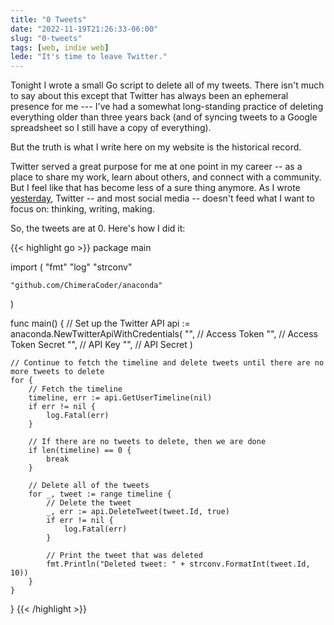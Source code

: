 ```yaml
---
title: "0 Tweets"
date: "2022-11-19T21:26:33-06:00"
slug: "0-tweets"
tags: [web, indie web]
lede: "It's time to leave Twitter."
---
```


Tonight I wrote a small Go script to delete all of my tweets. There isn't much to say about this except that Twitter has always been an ephemeral presence for me --- I've had a somewhat long-standing practice of deleting everything older than three years back (and of syncing tweets to a Google spreadsheet so I still have a copy of everything). 

But the truth is what I write here on my website is the historical record.

<!--more-->

Twitter served a great purpose for me at one point in my career -- as a place to share my work, learn about others, and connect with a community. But I feel like that has become less of a sure thing anymore. As I wrote [yesterday](https://social.jasonheppler.org/2022/11/18/embracing-the-limits.html), Twitter -- and most social media -- doesn't feed what I want to focus on: thinking, writing, making.

So, the tweets are at 0. Here's how I did it: 

{{< highlight go >}}
package main

import (
	"fmt"
	"log"
	"strconv"

	"github.com/ChimeraCoder/anaconda"
)

func main() {
	// Set up the Twitter API
	api := anaconda.NewTwitterApiWithCredentials(
		"",      // Access Token
		"",      // Access Token Secret
		"",      // API Key
		"",      // API Secret
	)

    // Continue to fetch the timeline and delete tweets until there are no more tweets to delete
	for {
		// Fetch the timeline
		timeline, err := api.GetUserTimeline(nil)
		if err != nil {
			log.Fatal(err)
		}

		// If there are no tweets to delete, then we are done
		if len(timeline) == 0 {
			break
		}

		// Delete all of the tweets
		for _, tweet := range timeline {
			// Delete the tweet
			_, err := api.DeleteTweet(tweet.Id, true)
			if err != nil {
				log.Fatal(err)
			}

			// Print the tweet that was deleted
			fmt.Println("Deleted tweet: " + strconv.FormatInt(tweet.Id, 10))
		}
	}
}
{{< /highlight >}}
